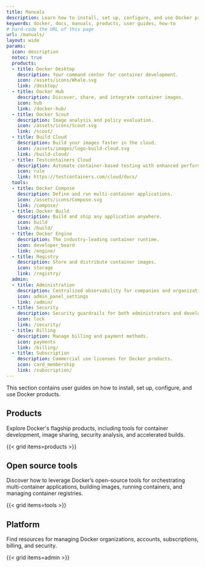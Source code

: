 ```yaml
---
title: Manuals
description: Learn how to install, set up, configure, and use Docker products with this collection of user guides
keywords: docker, docs, manuals, products, user guides, how-to
# hard-code the URL of this page
url: /manuals/
layout: wide
params:
  icon: description
  notoc: true
  products:
  - title: Docker Desktop
    description: Your command center for container development.
    icon: /assets/icons/Whale.svg
    link: /desktop/
  - title: Docker Hub
    description: Discover, share, and integrate container images.
    icon: hub
    link: /docker-hub/
  - title: Docker Scout
    description: Image analysis and policy evaluation.
    icon: /assets/icons/Scout.svg
    link: /scout/
  - title: Build Cloud
    description: Build your images faster in the cloud.
    icon: /assets/images/logo-build-cloud.svg
    link: /build-cloud/
  - title: Testcontainers Cloud
    description: Automate container-based testing with enhanced performance and scalability.
    icon: rule
    link: https://testcontainers.com/cloud/docs/
  tools:
  - title: Docker Compose
    description: Define and run multi-container applications.
    icon: /assets/icons/Compose.svg
    link: /compose/
  - title: Docker Build
    description: Build and ship any application anywhere.
    icon: build
    link: /build/
  - title: Docker Engine
    description: The industry-leading container runtime.
    icon: developer_board
    link: /engine/
  - title: Registry
    description: Store and distribute container images.
    icon: storage
    link: /registry/
  admin:
  - title: Administration
    description: Centralized observability for companies and organizations.
    icon: admin_panel_settings
    link: /admin/
  - title: Security
    description: Security guardrails for both administrators and developers.
    icon: lock
    link: /security/
  - title: Billing
    description: Manage billing and payment methods.
    icon: payments
    link: /billing/
  - title: Subscription
    description: Commercial use licenses for Docker products.
    icon: card_membership
    link: /subscription/
---
```


This section contains user guides on how to install, set up, configure, and use
Docker products.

## Products

Explore Docker's flagship products, including tools for container development,
image sharing, security analysis, and accelerated builds.

{{< grid items=products >}}

## Open source tools

Discover how to leverage Docker’s open-source tools for orchestrating
multi-container applications, building images, running containers, and managing
container registries.

{{< grid items=tools >}}

## Platform

Find resources for managing Docker organizations, accounts, subscriptions,
billing, and security.

{{< grid items=admin >}}
